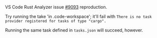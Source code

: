 VS Code Rust Analyzer issue [#9093](https://github.com/rust-analyzer/rust-analyzer/issues/9093) reproduction.

Try running the take 'in .code-workspace'; it'll fail with `There is no task provider registered for tasks of type "cargo".`

Running the same task defined in `tasks.json` will succeed, however.
